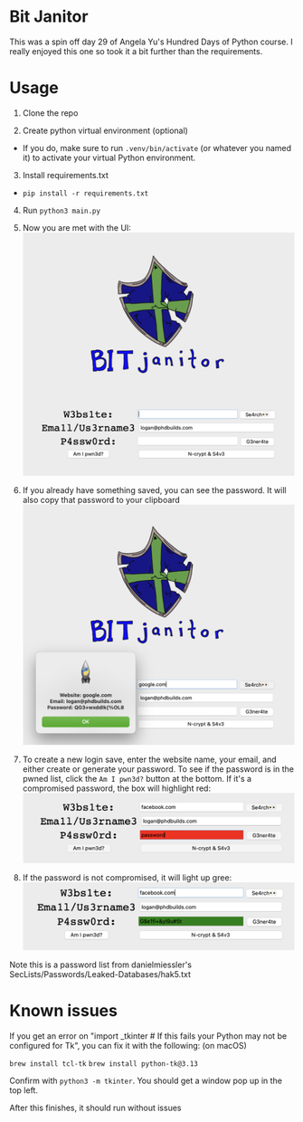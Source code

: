 # Bit Janitor
This was a spin off day 29 of Angela Yu's Hundred Days of Python course. I really enjoyed this one so took it a bit further than the requirements.

# Usage
1. Clone the repo

2. Create python virtual environment (optional)
 - If you do, make sure to run `.venv/bin/activate` (or whatever you named it) to activate your virtual Python environment.

3. Install requirements.txt
 - `pip install -r requirements.txt`

4. Run `python3 main.py`

5. Now you are met with the UI:
![UI screenshot](images/pic1.png)

6. If you already have something saved, you can see the password. It will also copy that password to your clipboard
![Saved pw view](images/pic2.png)

7. To create a new login save, enter the website name, your email, and either create or generate your password. To see if the password is in the pwned list, click the `Am I pwn3d?` button at the bottom. If it's a compromised password, the box will highlight red:
![pwned pw](images/pic3.png)

8. If the password is not compromised, it will light up gree:
![good pw](images/pic4.png)

Note this is a password list from danielmiessler's SecLists/Passwords/Leaked-Databases/hak5.txt

# Known issues 
If you get an error on "import _tkinter # If this fails your Python may not be configured for Tk", you can fix it with the following: (on macOS)

`brew install tcl-tk`
`brew install python-tk@3.13`

Confirm with `python3 -m tkinter`. You should get a window pop up in the top left.

After this finishes, it should run without issues
